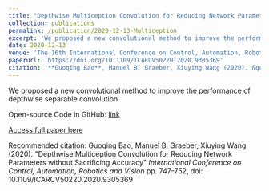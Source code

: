 ```yaml
---
title: "Depthwise Multiception Convolution for Reducing Network Parameters without Sacrificing Accuracy"
collection: publications
permalink: /publication/2020-12-13-Multiception
excerpt: 'We proposed a new convolutional method to improve the performance of depthwise separable convolution Code:https://github.com/guoqingbao/Multiception'
date: 2020-12-13
venue: 'The 16th International Conference on Control, Automation, Robotics and Vision'
paperurl: 'https://doi.org/10.1109/ICARCV50220.2020.9305369'
citation: '**Guoqing Bao**, Manuel B. Graeber, Xiuying Wang (2020). &quot;Depthwise Multiception Convolution for Reducing Network Parameters without Sacrificing Accuracy&quot; <i>International Conference on Control, Automation, Robotics and Vision</i> pp. 747-752, doi: 10.1109/ICARCV50220.2020.9305369'
---
```

We proposed a new convolutional method to improve the performance of depthwise separable convolution 

Open-source Code in GitHub: [link](https://github.com/guoqingbao/Multiception)

[Access full paper here](https://doi.org/10.1109/ICARCV50220.2020.9305369)

Recommended citation: Guoqing Bao, Manuel B. Graeber, Xiuying Wang (2020). "Depthwise Multiception Convolution for Reducing Network Parameters without Sacrificing Accuracy" <i>International Conference on Control, Automation, Robotics and Vision</i> pp. 747-752, doi: 10.1109/ICARCV50220.2020.9305369